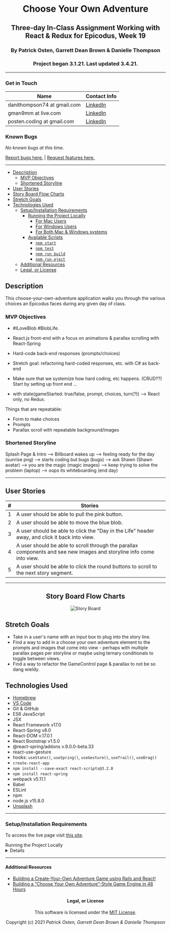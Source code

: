 <div align="center">

# Choose Your Own Adventure

## Three-day In-Class Assignment Working with React & Redux for Epicodus, Week 19

### By Patrick Osten, Garrett Dean Brown & Danielle Thompson

### Project began 3.1.21. Last updated 3.4.21.

</div>

---

### Get in Touch

| Name   | Contact Info                                                                                                                                            |
| --- | -------------------------------------------------------------------------------------------------------------------------------------------------- |
| danithompson74 at gmail.com   | [LinkedIn](https://www.linkedin.com/in/danielle-thompson74/)   |
| gman9mm at live.com   | [LinkedIn](https://www.linkedin.com/in/garrett-brown-d/)  |
| posten.coding at gmail.com   | [LinkedIn](https://www.linkedin.com/in/patrick-osten/)  |

### Known Bugs

_No known bugs at this time._

[Report bugs here.](https://github.com/dani-t-codes/choose-your-own-adventure/issues) | [Request features here.](https://github.com/dani-t-codes/choose-your-own-adventure/issues)

---

<!-- START doctoc generated TOC please keep comment here to allow auto update -->
<!-- DON'T EDIT THIS SECTION, INSTEAD RE-RUN doctoc TO UPDATE -->

- [Description](#description)
  - [MVP Objectives](#mvp-objectives)
  - [Shortened Storyline](#shortened-storyline)
- [User Stories](#user-stories)
- [Story Board Flow Charts](#story-board-flow-charts)
- [Stretch Goals](#stretch-goals)
- [Technologies Used](#technologies-used)
  - [Setup/Installation Requirements](#setupinstallation-requirements)
    - [Running the Project Locally](#running-the-project-locally)
      - [For Mac Users](#for-mac-users)
      - [For Windows Users](#for-windows-users)
      - [For Both Mac & Windows systems](#for-both-mac--windows-systems)
    - [Available Scripts](#available-scripts)
      - [`npm start`](#npm-start)
      - [`npm test`](#npm-test)
      - [`npm run build`](#npm-run-build)
      - [`npm run eject`](#npm-run-eject)
  - [Additional Resources](#additional-resources)
  - [Legal, or License](#legal-or-license)

<!-- END doctoc generated TOC please keep comment here to allow auto update -->

## Description

This choose-your-own-adventure application walks you through the various choices an Epicodus faces during any given day of class.

### MVP Objectives

- #ILoveBlob #BlobLife.

- React.js front-end with a focus on animations & parallax scrolling with React-Spring
- Hard-code back-end responses (prompts/choices)
- Stretch goal: refactoring hard-coded responses, etc. with C# as back-end
- Make sure that we systemize how hard coding, etc happens. (CRUD??)
  Start by setting up front end ...

- with state(gameStarted: true/false, prompt, choices, turn(?))
  --> React only, no Redux.

Things that are repeatable:

- Form to make choices
- Prompts
- Parallax scroll with repeatable background/images

### Shortened Storyline

Splash Page & Intro --> Billboard wakes up --> feeling ready for the day (sunrise png) --> starts coding but bugs (bugs) --> ask Shawn (Shawn avatar) --> you are the magic (magic images) --> keep trying to solve the problem (laptop) --> oops its whiteboarding (end day)

---

## User Stories

| #   | Stories                                                                                                                 |
| --- | ------------------------------------------------------------------------------------------------------------------------|
| 1   | A user should be able to pull the pink button.  |
| 2   | A user should be able to move the blue blob.    |
| 3   | A user should be able to click the "Day in the Life" header away, and click it back into view. |
| 4   | A user should be able to scroll through the parallax components and see new images and storyline info come into view.   |
| 5   | A user should be able to click the round buttons to scroll to the next story segment.    |

---

<div align="center">

## Story Board Flow Charts

![Story Board](src/components/img/choose-your-own-adventure-Storyline.png)

</div>

## Stretch Goals

- Take in a user's name with an input box to plug into the story line.
- Find a way to add in a choose your own adventure element to the prompts and images that come into view - perhaps with multiple parallax pages per storyline or maybe using ternary conditionals to toggle between views.
- Find a way to refactor the GameControl page & parallax to not be so dang wieldy.

## Technologies Used

- [Homebrew](https://brew.sh/)
- [VS Code](https://code.visualstudio.com/download)
- Git & GitHub
- ES6 JavaScript
- JSX
- React Framework v17.0
- React-Spring v8.0
- React-DOM v.17.0.1
- React Bootstrap v1.5.0
- @react-spring/addons v.9.0.0-beta.33
- react-use-gesture
- hooks: `useState()`, `useSpring()`, `useGesture()`, `useTrail()`, `useDrag()`
- `create-react-app`
- `npm install --save-exact react-scripts@3.2.0`
- `npm install react-spring`
- webpack v5.11.1
- Babel
- ESLint
- npm
- node.js v15.8.0
- [Unsplash](unsplash.com)

---

### Setup/Installation Requirements

To access the live page visit [this site](https://choose-your-own-adventure.vercel.app/).

<summary> Running the Project Locally </summary>
  <details>

###### For Mac Users

- Access Terminal in your Finder, and open a new window.
- Install the package manager in the Terminal, [Homebrew](https://brew.sh/), on your device by entering this line of code:
`$ /usr/bin/ruby -e "$(curl -fsSL https://raw.githubusercontent.com/Homebrew/install/master/install)"`.
- Once homebrew is installed, install Git, a version control system for code writers, with this line of code: `brew install git`.
- Now, install Node.js through Homebrew with the following command: `brew install node`.
- Confirm that node and npm (Node's package manager that is automatically installed alongside Node) are on your working system with two command lines `node -v` & `npm -v`, respectively returning something resembling `v14.5.0` & `6.14.5` (or higher).

###### For Windows Users

- Open a new Command Prompt window by typing "Cmd" in your computer's search bar.
- Determine whether you have 32-bit or 64-bit Windows by following these [instructions](https://support.microsoft.com/en-us/help/13443/windows-which-version-am-i-running).
- Go to [Git Bash](https://gitforwindows.org/), click on the "Download" button, and download the corresponding exe file from the Git for Windows site.
- Follow the instructions in the set up menu.
- Go to the [Node.js website](https://nodejs.org/en/download/) and download the appropriate source code for your Windows operating system.

###### Cloning the Project

- Go to this [GitHub repository](https://github.com/dani-t-codes/choose-your-own-adventure) and click the green 'Code' button.
- Clone this application with the following command:`git clone https://github.com/dani-t-codes/choose-your-own-adventure.git`.
- (Optional) If you would like to save your own copy to your GitHub account, click the "Fork" button in the upper right hand corner of the main repository page.
- Open the project in the code editing application of your choice like VS Code.

##### Available Scripts

In the project directory, you can run:

###### `npm start`

Runs the app in the development mode.\
Open [http://localhost:3000](http://localhost:3000) to view it in the browser.

The page will reload if you make edits.\
You will also see any lint errors in the console.

###### `npm test`

Launches the test runner in the interactive watch mode.\

###### `npm run build`

Builds the app for production to the `build` folder.\
It correctly bundles React in production mode and optimizes the build for the best performance.

###### `npm run eject`

**Note: this is a one-way operation. Once you `eject`, you can’t go back!**

</details>

---

#### Additional Resources

- [Building a Create-Your-Own Adventure Game using Rails and React!](https://medium.com/@kiyanadunlock/building-a-create-your-own-adventure-game-using-rails-and-react-fbfeff906787)
- [Building a “Choose Your Own Adventure”-Style Game Engine in 48 Hours](https://www.viget.com/articles/building-a-choose-your-own-adventure-style-game-engine-in-48-hours/)

<div align="center">

#### Legal, or License

This software is licensed under the [MIT License](https://choosealicense.com/licenses/mit/).

Copyright (c) 2021 _*Patrick Osten, Garrett Dean Brown & Danielle Thompson*_

</div></div>
